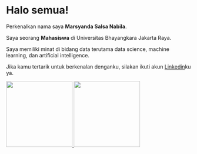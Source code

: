 # Halo semua! 

Perkenalkan nama saya **Marsyanda Salsa Nabila**.

Saya seorang **Mahasiswa** di Universitas Bhayangkara Jakarta Raya.

Saya memiliki minat di bidang data terutama data science, machine learning, dan artificial intelligence.

Jika kamu tertarik untuk berkenalan denganku, silakan ikuti akun [Linkedin](https://www.linkedin.com/in/marsyandasalsanabila/)ku ya.

<p align="left">
<a href="https://github.com/Marsyanda04">
  <img height="180em" src="https://github-readme-stats-eight-theta.vercel.app/api?username=Marsyanda04&show_icons=true&theme=algolia&include_all_commits=true&count_private=true"/>
  <img height="180em" src="https://github-readme-stats-eight-theta.vercel.app/api/top-langs/?username=Marsyanda04&layout=compact&langs_count=8&theme=algolia"/>
</a>
</p>
